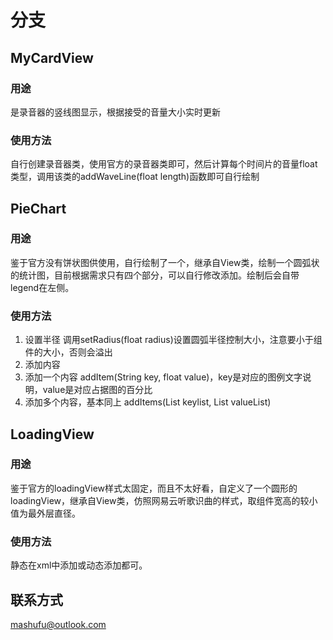 # 分支
## MyCardView
### 用途
是录音器的竖线图显示，根据接受的音量大小实时更新
### 使用方法
自行创建录音器类，使用官方的录音器类即可，然后计算每个时间片的音量float类型，调用该类的addWaveLine(float length)函数即可自行绘制


## PieChart
### 用途
鉴于官方没有饼状图供使用，自行绘制了一个，继承自View类，绘制一个圆弧状的统计图，目前根据需求只有四个部分，可以自行修改添加。绘制后会自带legend在左侧。
### 使用方法
1. 设置半径
   调用setRadius(float radius)设置圆弧半径控制大小，注意要小于组件的大小，否则会溢出
2. 添加内容
  1. 添加一个内容
     addItem(String key, float value)，key是对应的图例文字说明，value是对应占据图的百分比
  2. 添加多个内容，基本同上
     addItems(List<String> keylist, List<Float> valueList)



## LoadingView
### 用途
鉴于官方的loadingView样式太固定，而且不太好看，自定义了一个圆形的loadingView，继承自View类，仿照网易云听歌识曲的样式，取组件宽高的较小值为最外层直径。
### 使用方法
静态在xml中添加或动态添加都可。


## 联系方式
mashufu@outlook.com
